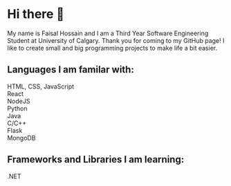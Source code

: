 # Hi there 👋

My name is Faisal Hossain and I am a Third Year Software Engineering Student at University of Calgary. Thank you for coming to my GitHub page! I like to create small and big programming projects to make life a bit easier.

## Languages I am familar with: 
HTML, CSS, JavaScript <br/>
React <br/>
NodeJS <br/>
Python <br/>
Java <br/>
C/C++ <br/>
Flask <br/>
MongoDB <br/>

## Frameworks and Libraries I am learning:
.NET <br/>

<!--
**fmhossai/fmhossai** is a ✨ _special_ ✨ repository because its `README.md` (this file) appears on your GitHub profile.

Here are some ideas to get you started:

- 🔭 I’m currently working on Flask 
- 🌱 I’m currently learning ...
- 👯 I’m looking to collaborate on ...
- 🤔 I’m looking for help with ...
- 💬 Ask me about ...
- 📫 How to reach me: ...
- 😄 Pronouns: ...
- ⚡ Fun fact: ...
-->
